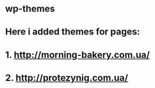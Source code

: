 # wp-themes
# Here i added themes for pages:
# 1. http://morning-bakery.com.ua/
# 2. http://protezynig.com.ua/
